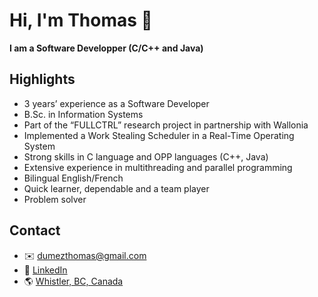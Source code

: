 # Hi, I'm Thomas :wave:

**I am a Software Developper (C/C++ and Java)**

## Highlights
-	3 years’ experience as a Software Developer
-	B.Sc. in Information Systems
-	Part of the “FULLCTRL” research project in partnership with Wallonia
-	Implemented a Work Stealing Scheduler in a Real-Time Operating System
-	Strong skills in C language and OPP languages (C++, Java)
-	Extensive experience in multithreading and parallel programming
-	Bilingual English/French
-	Quick learner, dependable and a team player
-	Problem solver

## Contact
- :envelope: [dumezthomas@gmail.com](mailto:dumezthomas@gmail.com)
- :necktie: [LinkedIn](https://www.linkedin.com/in/dumezthomas/)
- :earth_americas: [Whistler, BC, Canada](https://goo.gl/maps/3uv9K9qBeLVkJRW3A)
